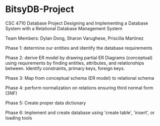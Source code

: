 # BitsyDB-Project

CSC 4710 Database Project Designing and Implementing a Database System with a Relational Database Management System

Team Members: Dylan Dong, Sharon Varughese, Priscilla Martinez

Phase 1: determine our entities and identify the database requirements

Phase 2: derive ER model by drawing partial ER Diagrams (conceptual) using requirements by finding entities, attributes, and relationships between. Identify constraints, primary keys, foreign keys. 

Phase 3: Map from conceptual schema (ER model) to relational schema

Phase 4: perform normalization on relations ensuring third normal form (3NF)

Phase 5: Create proper data dictionary

Phase 6: Implement and create database using 'create table', 'insert', or loading tools

